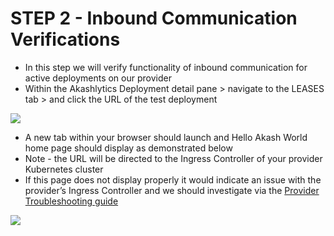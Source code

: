 # STEP 2 - Inbound Communication Verifications

* In this step we will verify functionality of inbound communication for active deployments on our provider
* Within the Akashlytics Deployment detail pane > navigate to the LEASES tab > and click the URL of the test deployment

![](../../../../.gitbook/assets/akashlyticsInboundVerification.png)

* A new tab within your browser should launch and Hello Akash World home page should display as demonstrated below
* Note - the URL will be directed to the Ingress Controller of your provider Kubernetes cluster
* If this page does not display properly it would indicate an issue with the provider’s Ingress Controller and we should investigate via the [Provider Troubleshooting guide](../akash-provider-troubleshooting/)

![](../../../../.gitbook/assets/helloWorldHomePage.png)
